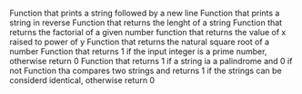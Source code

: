 Function that prints a string followed by a new line Function that prints a string in reverse Function that returns the lenght of a string Function that returns the factorial of a given number function that returns the value of x raised to power of y Function that returns the natural square root of a number Function that returns 1 if the input integer is a prime number, otherwise return 0 Function that returns 1 if a string ia a palindrome and 0 if not Function tha compares two strings and returns 1 if the strings can be considerd identical, otherwise return 0
